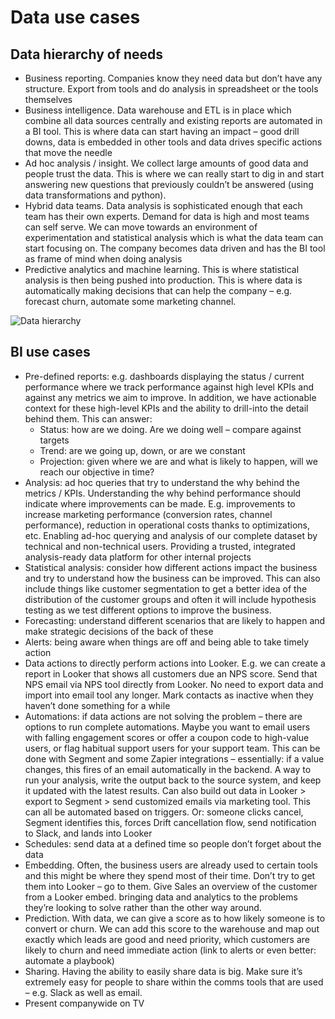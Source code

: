 # Data use cases 

## Data hierarchy of needs
- Business reporting. Companies know they need data but don’t have any structure. Export from tools and do analysis in spreadsheet or the tools themselves 
- Business intelligence. Data warehouse and ETL is in place which combine all data sources centrally and existing reports are automated in a BI tool. This is where data can start having an impact – good drill downs, data is embedded in other tools and data drives specific actions that move the needle
- Ad hoc analysis / insight. We collect large amounts of good data and people trust the data. This is where we can really start to dig in and start answering new questions that previously couldn’t be answered (using data transformations and python). 
- Hybrid data teams. Data analysis is sophisticated enough that each team has their own experts. Demand for data is high and most teams can self serve. We can move towards an environment of experimentation and statistical analysis which is what the data team can start focusing on. The company becomes data driven and has the BI tool as frame of mind when doing analysis 
- Predictive analytics and machine learning. This is where statistical analysis is then being pushed into production. This is where data is automatically making decisions that can help the company – e.g. forecast churn, automate some marketing channel. 

![Data hierarchy](https://user-images.githubusercontent.com/28791247/93708163-f624e500-fb2b-11ea-911d-dd353e9b9a16.png)


## BI use cases
- Pre-defined reports: e.g. dashboards displaying the status / current performance where we track performance against high level KPIs and against any metrics we aim to improve. In addition, we have actionable context for these high-level KPIs and the ability to drill-into the detail behind them. This can answer: 
    - Status: how are we doing. Are we doing well – compare against targets 
    - Trend: are we going up, down, or are we constant
    - Projection: given where we are and what is likely to happen, will we reach our objective in time? 
- Analysis: ad hoc queries that try to understand the why behind the metrics / KPIs. Understanding the why behind performance should indicate where improvements can be made. E.g. improvements to increase marketing performance (conversion rates, channel performance), reduction in operational costs thanks to optimizations, etc.  Enabling ad-hoc querying and analysis of our complete dataset by technical and non-technical users. Providing a trusted, integrated analysis-ready data platform for other internal projects
- Statistical analysis: consider how different actions impact the business and try to understand how the business can be improved. This can also include things like customer segmentation to get a better idea of the distribution of the customer groups and often it will include hypothesis testing as we test different options to improve the business. 
- Forecasting: understand different scenarios that are likely to happen and make strategic decisions of the back of these 
- Alerts: being aware when things are off and being able to take timely action
- Data actions to directly perform actions into Looker. E.g. we can create a report in Looker that shows all customers due an NPS score. Send that NPS email via NPS tool directly from Looker. No need to export data and import into email tool any longer. Mark contacts as inactive when they haven’t done something for a while
- Automations: if data actions are not solving the problem – there are options to run complete automations. Maybe you want to email users with falling engagement scores or offer a coupon code to high-value users, or flag habitual support users for your support team. This can be done with Segment and some Zapier integrations – essentially: if a value changes, this fires of an email automatically in the backend. A way to run your analysis, write the output back to the source system, and keep it updated with the latest results. Can also build out data in Looker > export to Segment > send customized emails via marketing tool. This can all be automated based on triggers. Or: someone clicks cancel, Segment identifies this, forces Drift cancellation flow, send notification to Slack, and lands into Looker
- Schedules: send data at a defined time so people don’t forget about the data 
- Embedding. Often, the business users are already used to certain tools and this might be where they spend most of their time. Don’t try to get them into Looker – go to them. Give Sales an overview of the customer from a Looker embed. bringing data and analytics to the problems they’re looking to solve rather than the other way around.
- Prediction. With data, we can give a score as to how likely someone is to convert or churn. We can add this score to the warehouse and map out exactly which leads are good and need priority, which customers are likely to churn and need immediate action (link to alerts or even better: automate a playbook) 
- Sharing. Having the ability to easily share data is big. Make sure it’s extremely easy for people to share within the comms tools that are used – e.g. Slack as well as email. 
- Present companywide on TV 


